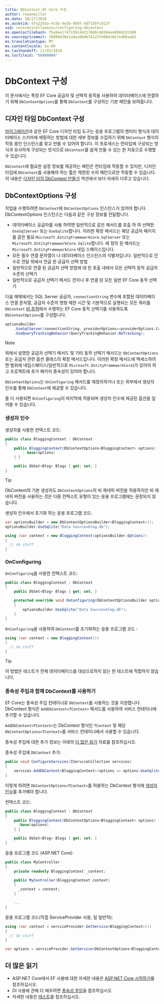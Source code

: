 ```yaml
---
title: DbContext-EF Core 구성
author: rowanmiller
ms.date: 10/27/2016
ms.assetid: d7a22b5a-4c5b-4e3b-9897-4d7320fcd13f
uid: core/miscellaneous/configuring-dbcontext
ms.openlocfilehash: f5a9ae17471391442170d8c40264e4db6922cb08
ms.sourcegitcommit: 39080d38e1adea90db741257e60dc0e7ed08aa82
ms.translationtype: MT
ms.contentlocale: ko-KR
ms.lasthandoff: 11/03/2018
ms.locfileid: "50980004"
---
```

# <a name="configuring-a-dbcontext"></a>DbContext 구성

이 문서에서는 특정 EF Core 공급자 및 선택적 동작을 사용하여 데이터베이스에 연결하기 위해 `DbContextOptions`를 통해 `DbContext`를 구성하는 기본 패턴을 보여줍니다.

## <a name="design-time-dbcontext-configuration"></a>디자인 타임 DbContext 구성

[마이그레이션](xref:core/managing-schemas/migrations/index)과 같은 EF Core 디자인 타임 도구는 응용 프로그램의 엔터티 형식과 데이터베이스 스키마에 매핑하는 방법에 대한 세부 정보를 수집하기 위해 `DbContext` 형식의 작동 중인 인스턴스를 찾고 만들 수 있어야 합니다. 이 프로세스는 런타임에 구성되는 방식과 유사하게 구성되는 방식으로 `DbContext`를 쉽게 만들 수 있는 한 자동으로 수행할 수 있습니다.

`DbContext`에 필요한 설정 정보를 제공하는 패턴은 런타임에 작동할 수 있지만, 디자인 타임에 `DbContext`를 사용해야 하는 툴은 제한된 수의 패턴으로만 작동할 수 있습니다. 이 내용은 [디자인 타임 DbContext 만들기](xref:core/miscellaneous/cli/dbcontext-creation) 섹션에서 보다 자세히 다루고 있습니다.

## <a name="configuring-dbcontextoptions"></a>DbContextOptions 구성

작업을 수행하려면 `DbContext`에 `DbContextOptions` 인스턴스가 있어야 합니다. DbContextOptions 인스턴스는 다음과 같은 구성 정보를 전달합니다.

- 데이터베이스 공급자를 사용 하려면 일반적으로 같은 메서드를 호출 하 여 선택한 `UseSqlServer` 또는 `UseSqlite`합니다. 이러한 확장 메서드는 해당 공급자 패키지를 같은 필요 `Microsoft.EntityFrameworkCore.SqlServer` 또는 `Microsoft.EntityFrameworkCore.Sqlite`합니다. 에 정의 된 메서드는 `Microsoft.EntityFrameworkCore` 네임 스페이스입니다.
- 모든 필수 연결 문자열이 나 데이터베이스 인스턴스의 식별자입니다. 일반적으로 인수로 전달 위에서 언급 한 공급자 선택 방법
- 일반적으로 연결 된 공급자 선택 방법에 대 한 호출 내에서 모든 선택적 동작 공급자 수준의 선택기
- 일반적으로 공급자 선택기 메서드 전이나 후 연결 된 모든 일반 EF Core 동작 선택기

다음 예제에서는 SQL Server 공급자, `connectionString` 변수에 포함된 데이터베이스 연결 문자열, 공급자 수준의 명령 제한 시간 및 기본적으로 실행되는 모든 쿼리를 `DbContext` [비 추적](xref:core/querying/tracking#no-tracking-queries)에서 수행하는 EF Core 동작 선택기를 사용하도록 `DbContextOptions`를 구성합니다.

``` csharp
optionsBuilder
    .UseSqlServer(connectionString, providerOptions=>providerOptions.CommandTimeout(60))
    .UseQueryTrackingBehavior(QueryTrackingBehavior.NoTracking);
```

> [!NOTE]  
> 위에서 설명한 공급자 선택기 메서드 및 기타 동작 선택기 메서드는 `DbContextOptions` 또는 공급자 관련 옵션 클래스의 확장 메서드입니다. 이러한 확장 메서드에 액세스하려면 범위에 네임스페이스(일반적으로 `Microsoft.EntityFrameworkCore`)가 있어야 하고 프로젝트에 추가 패키지 종속성이 있어야 합니다.

`DbContextOptions`는 `OnConfiguring` 메서드를 재정의하거나 또는 외부에서 생성자 인수를 통해 `DbContext`에 제공할 수 있습니다.

둘 다 사용되면 `OnConfiguring`이 마지막에 적용되며 생성자 인수에 제공된 옵션을 덮어쓸 수 있습니다.

### <a name="constructor-argument"></a>생성자 인수

생성자를 사용한 컨텍스트 코드:

``` csharp
public class BloggingContext : DbContext
{
    public BloggingContext(DbContextOptions<BloggingContext> options)
        : base(options)
    { }

    public DbSet<Blog> Blogs { get; set; }
}
```

> [!TIP]  
> DbContext의 기본 생성자도 `DbContextOptions`의 비 제네릭 버전을 허용하지만 비 제네릭 버전을 사용하는 것은 다중 컨텍스트 유형이 있는 응용 프로그램에는 권장되지 않습니다.

생성자 인수에서 초기화 하는 응용 프로그램 코드:

``` csharp
var optionsBuilder = new DbContextOptionsBuilder<BloggingContext>();
optionsBuilder.UseSqlite("Data Source=blog.db");

using (var context = new BloggingContext(optionsBuilder.Options))
{
  // do stuff
}
```

### <a name="onconfiguring"></a>OnConfiguring

`OnConfiguring`을 사용한 컨텍스트 코드:

``` csharp
public class BloggingContext : DbContext
{
    public DbSet<Blog> Blogs { get; set; }

    protected override void OnConfiguring(DbContextOptionsBuilder optionsBuilder)
    {
        optionsBuilder.UseSqlite("Data Source=blog.db");
    }
}
```

`OnConfiguring`을 사용하여 `DbContext`를 초기화하는 응용 프로그램 코드 :

``` csharp
using (var context = new BloggingContext())
{
  // do stuff
}
```

> [!TIP]
> 이 방법은 테스트가 전체 데이터베이스를 대상으로하지 않는 한 테스트에 적합하지 않습니다.

### <a name="using-dbcontext-with-dependency-injection"></a>종속성 주입과 함께 DbContext를 사용하기 

EF Core는 종속성 주입 컨테이너로 `DbContext`를 사용하는 것을 지원합니다. DbContext 형식은 `AddDbContext<TContext>` 메서드를 사용하여 서비스 컨테이너에 추가할 수 있습니다.

`AddDbContext<TContext>`는 DbContext 형식인 `TContext` 및 해당 `DbContextOptions<TContext>`를 서비스 컨테이너에서 사용할 수 있습니다.

종속성 주입에 대한 추가 정보는 아래의 [더 많은 읽기](#more-reading) 자료를 참조하십시오.

종속성 주입에 `DbContext` 추가:

``` csharp
public void ConfigureServices(IServiceCollection services)
{
    services.AddDbContext<BloggingContext>(options => options.UseSqlite("Data Source=blog.db"));
}
```

이렇게 하려면 `DbContextOptions<TContext>`를 허용하는 DbContext 형식에 [생성자 인수](#constructor-argument)를 추가해야 합니다.

컨텍스트 코드:

``` csharp
public class BloggingContext : DbContext
{
    public BloggingContext(DbContextOptions<BloggingContext> options)
      :base(options)
    { }

    public DbSet<Blog> Blogs { get; set; }
}
```

응용 프로그램 코드 (ASP.NET Core):

``` csharp
public class MyController
{
    private readonly BloggingContext _context;

    public MyController(BloggingContext context)
    {
      _context = context;
    }

    ...
}
```

응용 프로그램 코드(직접 ServiceProvider 사용, 덜 일반적):

``` csharp
using (var context = serviceProvider.GetService<BloggingContext>())
{
  // do stuff
}

var options = serviceProvider.GetService<DbContextOptions<BloggingContext>>();
```

## <a name="more-reading"></a>더 많은 읽기

* ASP.NET Core에서 EF 사용에 대한 자세한 내용은 [ASP.NET Core 시작하기](../get-started/aspnetcore/index.md)를 참조하십시오.
* DI 사용에 관해 더 배우려면 [종속성 주입](https://docs.microsoft.com/aspnet/core/fundamentals/dependency-injection)을 참조하십시오.
* 자세한 내용은 [테스트](testing/index.md)를 참조하십시오. 
